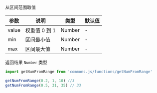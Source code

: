 从区间范围取值

| 参数 | 说明 | 类型 | 默认值 |
| --- | --- | --- | --- |
| value | 权重值 0 到 1 | Number | - |
| min | 区间最小值 | Number | - |
| max | 区间最大值 | Number | - |

返回结果 `Number` 类型

```js
import getNumFromRange from 'commons.js/functions/getNumFromRange'

getNumFromRange(0.2, 1, 10) //3
getNumFromRange(0.5, 31, 35) // 33

```